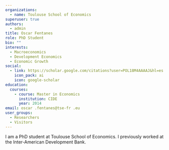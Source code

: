 ```yaml
---
organizations:
  - name: Toulouse School of Economics
superuser: true
authors:
  - admin
title: Oscar Fentanes
role: PhD Student
bio: ""
interests:
  - Macroeconomics
  - Development Economics
  - Economic Growth
social:
  - link: https://scholar.google.com/citations?user=POL18M4AAAAJ&hl=es
    icon_pack: ai
    icon: google-scholar
education:
  courses:
    - course: Master in Economics
      institution: CIDE
      year: 2014
email: oscar .fentanes@tse-fr .eu
user_groups:
  - Researchers
  - Visitors
---
```

I am a PhD student at Toulouse School of Economics. I previously worked at the Inter-American Development Bank.